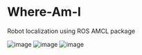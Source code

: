# Where-Am-I
Robot localization using ROS AMCL package

![image](https://user-images.githubusercontent.com/92162018/204098335-e044a5de-0cff-498b-9992-8fd1c96a2d06.png)
![image](https://user-images.githubusercontent.com/92162018/204098338-d85ba606-c717-491a-a5c3-a8e75a07bea8.png)
![image](https://user-images.githubusercontent.com/92162018/204098344-52d1580f-9cef-478b-89b9-cd3871c9b055.png)


